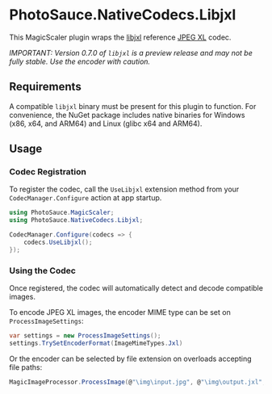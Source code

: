 PhotoSauce.NativeCodecs.Libjxl
==============================

This MagicScaler plugin wraps the [libjxl](https://github.com/libjxl/libjxl) reference [JPEG XL](https://jpeg.org/jpegxl/) codec.

*IMPORTANT: Version 0.7.0 of `libjxl` is a preview release and may not be fully stable.  Use the encoder with caution.*

Requirements
------------

A compatible `libjxl` binary must be present for this plugin to function.  For convenience, the NuGet package includes native binaries for Windows (x86, x64, and ARM64) and Linux (glibc x64 and ARM64).

Usage
-----

### Codec Registration

To register the codec, call the `UseLibjxl` extension method from your `CodecManager.Configure` action at app startup.

```C#
using PhotoSauce.MagicScaler;
using PhotoSauce.NativeCodecs.Libjxl;

CodecManager.Configure(codecs => {
    codecs.UseLibjxl();
});
```

### Using the Codec

Once registered, the codec will automatically detect and decode compatible images.

To encode JPEG XL images, the encoder MIME type can be set on `ProcessImageSettings`:

```C#
var settings = new ProcessImageSettings();
settings.TrySetEncoderFormat(ImageMimeTypes.Jxl)
```

Or the encoder can be selected by file extension on overloads accepting file paths:

```C#
MagicImageProcessor.ProcessImage(@"\img\input.jpg", @"\img\output.jxl", settings);
```
